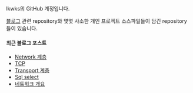 lkwks의 GitHub 계정입니다.

[블로그](https://lkwks.github.io) 관련 repository와 몇몇 사소한 개인 프로젝트 소스파일들이 담긴 repository들이 있습니다.


#### 최근 블로그 포스트
<!-- BLOG-POST-LIST:START -->
- [Network 계층](https://lkwks.github.io/%EB%84%A4%ED%8A%B8%EC%9B%8C%ED%81%AC/2021/11/26/network-%EA%B3%84%EC%B8%B5.html)
- [TCP](https://lkwks.github.io/%EB%84%A4%ED%8A%B8%EC%9B%8C%ED%81%AC/2021/11/25/tcp.html)
- [Transport 계층](https://lkwks.github.io/%EB%84%A4%ED%8A%B8%EC%9B%8C%ED%81%AC/2021/11/15/transport-%EA%B3%84%EC%B8%B5.html)
- [Sql select](https://lkwks.github.io/%EA%B8%B0%ED%83%80/2021/11/12/SQL-select.html)
- [네트워크 개요](https://lkwks.github.io/%EB%84%A4%ED%8A%B8%EC%9B%8C%ED%81%AC/2021/11/07/%EB%84%A4%ED%8A%B8%EC%9B%8C%ED%81%AC-%EA%B0%9C%EC%9A%94.html)
<!-- BLOG-POST-LIST:END -->
  
<!--![Top Langs](https://github-readme-stats.vercel.app/api/top-langs/?username=lkwks)-->
